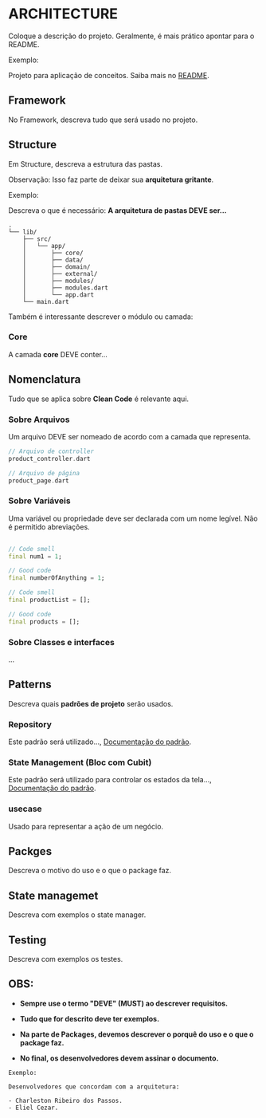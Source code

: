 # ARCHITECTURE

Coloque a descrição do projeto. Geralmente, é mais prático apontar para o README. 

Exemplo:

Projeto para aplicação de conceitos. Saiba mais no [README](README.md).

## Framework 

No Framework, descreva tudo que será usado no projeto.

## Structure 

Em Structure, descreva a estrutura das pastas. 

Observação: Isso faz parte de deixar sua **arquitetura gritante**. 

Exemplo: 

Descreva o que é necessário: **A arquitetura de pastas DEVE ser...**

    .
    └── lib/
        ├── src/
        │   └── app/
        │       ├── core/
        │       ├── data/
        │       ├── domain/
        │       ├── external/
        │       ├── modules/
        │       ├── modules.dart
        │       └── app.dart
        └── main.dart

Também é interessante descrever o módulo ou camada:

### Core

A camada **core** DEVE conter...

## Nomenclatura

Tudo que se aplica sobre **Clean Code** é relevante aqui.

### Sobre Arquivos

Um arquivo DEVE ser nomeado de acordo com a camada que representa.

```dart
// Arquivo de controller 
product_controller.dart

// Arquivo de página 
product_page.dart
```

### Sobre Variáveis

Uma variável ou propriedade deve ser declarada com um nome legível.
Não é permitido abreviações.

```dart
    
// Code smell
final num1 = 1;

// Good code
final numberOfAnything = 1;

// Code smell
final productList = [];

// Good code
final products = [];

```

### Sobre Classes e interfaces
...

## Patterns

Descreva quais **padrões de projeto** serão usados.

### Repository

Este padrão será utilizado...,
[Documentação do padrão](https://codewithandrea.com/articles/flutter-repository-pattern/).

### State Management (Bloc com Cubit)
Este padrão será utilizado para controlar os estados da tela...,
[Documentação do padrão](https://bloclibrary.dev/#/gettingstarted).

### usecase

Usado para representar a ação de um negócio.

## Packges

Descreva o motivo do uso e o que o package faz.

## State managemet

Descreva com exemplos o state manager.


## Testing

Descreva com exemplos os testes.


## OBS:

- **Sempre use o termo "DEVE" (MUST) ao descrever requisitos.**

- **Tudo que for descrito deve ter exemplos.**

- **Na parte de Packages, devemos descrever o porquê do uso e o que o package faz.**

- **No final, os desenvolvedores devem assinar o documento.**

```
Exemplo:

Desenvolvedores que concordam com a arquitetura:

- Charleston Ribeiro dos Passos.
- Eliel Cezar.
```


